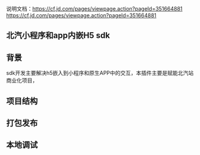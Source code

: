 <!--
 * @Author: fengtingting
 * @Date: 2022-01-14 13:54:10
 * @LastEditTime: 2022-01-18 15:23:20
 * @LastEditors: fengtingting
-->

说明文档：https://cf.jd.com/pages/viewpage.action?pageId=351664881
https://cf.jd.com/pages/viewpage.action?pageId=351664881

## 北汽小程序和app内嵌H5 sdk

## 背景
sdk开发主要解决h5嵌入到小程序和原生APP中的交互，本插件主要是赋能北汽站商业化项目，

## 项目结构


## 打包发布


## 本地调试


